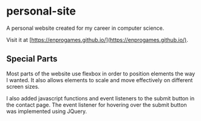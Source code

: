 # personal-site
A personal website created for my career in computer science.

Visit it at [https://enprogames.github.io/](https://enprogames.github.io/).

## Special Parts

Most parts of the website use flexbox in order to position elements the way I wanted. It also
allows elements to scale and move effectively on different screen sizes.

I also added javascript functions and event listeners to the submit button in the contact page.
The event listener for hovering over the submit button was implemented using JQuery.
